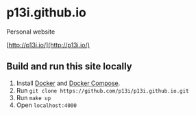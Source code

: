 # p13i.github.io

Personal website

[http://p13i.io/](http://p13i.io/)

## Build and run this site locally

1. Install
   [Docker](https://docs.docker.com/engine/installation/)
   and [Docker
   Compose](https://docs.docker.com/compose/install/).
2. Run `git clone https://github.com/p13i/p13i.github.io.git`
3. Run `make up`
4. Open `localhost:4000`
